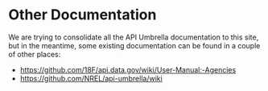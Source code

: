 # Other Documentation

We are trying to consolidate all the API Umbrella documentation to this site, but in the meantime, some existing documentation can be found in a couple of other places:

- <https://github.com/18F/api.data.gov/wiki/User-Manual:-Agencies>
- <https://github.com/NREL/api-umbrella/wiki>
